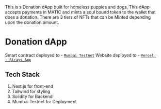 This is s Donation dApp built for homeless puppies and dogs. This dApp accepts payments in MATIC and mints a soul bound token to the wallet that does a donation. There are 3 tiers of NFTs that can be Minted depending upon the donation amount. 

# Donation dApp

Smart contract deployed to - [`Mumbai Testnet`](https://mumbai.polygonscan.com/address/0x3f8Af6934614f304B701eB513949d438c8957c8C#code)
Website deployed to - [`Vercel - Strays App`](https://decentralized-donation-dapp.vercel.app/)

## Tech Stack

1. Next.js for front-end
2. Tailwind for styling
3. Solidity for Backend
4. Mumbai Testnet for Deployment


